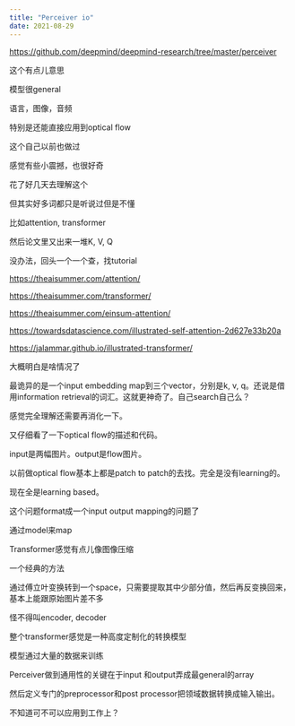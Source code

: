```yaml
---
title: "Perceiver io"
date: 2021-08-29
---
```


<a href="https://github.com/deepmind/deepmind-research/tree/master/perceiver">https://github.com/deepmind/deepmind-research/tree/master/perceiver</a>

这个有点儿意思

模型很general

语言，图像，音频

特别是还能直接应用到optical flow

这个自己以前也做过

感觉有些小震撼，也很好奇

花了好几天去理解这个

但其实好多词都只是听说过但是不懂

比如attention, transformer

然后论文里又出来一堆K, V, Q

没办法，回头一个一个查，找tutorial

<a href="https://theaisummer.com/attention/">https://theaisummer.com/attention/</a>

<a href="https://theaisummer.com/transformer/">https://theaisummer.com/transformer/</a>

<a href="https://theaisummer.com/einsum-attention/">https://theaisummer.com/einsum-attention/</a>

<p dir="ltr"><a href="https://towardsdatascience.com/illustrated-self-attention-2d627e33b20a">https://towardsdatascience.com/illustrated-self-attention-2d627e33b20a</a>

<p dir="ltr"><a href="https://jalammar.github.io/illustrated-transformer/">https://jalammar.github.io/illustrated-transformer/</a>

<p dir="ltr">大概明白是啥情况了

<p dir="ltr">最诡异的是一个input embedding map到三个vector，分别是k, v, q。还说是借用information retrieval的词汇。这就更神奇了。自己search自己么？

<p dir="ltr">感觉完全理解还需要再消化一下。

<p dir="ltr">又仔细看了一下optical flow的描述和代码。

<p dir="ltr">input是两幅图片。output是flow图片。

<p dir="ltr">以前做optical flow基本上都是patch to patch的去找。完全是没有learning的。

<p dir="ltr">现在全是learning based。

<p dir="ltr">这个问题format成一个input output mapping的问题了

<p dir="ltr">通过model来map

<p dir="ltr">Transformer感觉有点儿像图像压缩

<p dir="ltr">一个经典的方法

<p dir="ltr">通过傅立叶变换转到一个space，只需要提取其中少部分值，然后再反变换回来，基本上能跟原始图片差不多

<p dir="ltr">怪不得叫encoder, decoder

<p dir="ltr">整个transformer感觉是一种高度定制化的转换模型

<p dir="ltr">模型通过大量的数据来训练

<p dir="ltr">Perceiver做到通用性的关键在于input 和output弄成最general的array

<p dir="ltr">然后定义专门的preprocessor和post processor把领域数据转换成输入输出。

<p dir="ltr">不知道可不可以应用到工作上？
